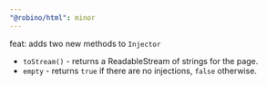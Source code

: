 ```yaml
---
"@robino/html": minor
---
```


feat: adds two new methods to `Injector`

- `toStream()` - returns a ReadableStream of strings for the page.
- `empty` - returns `true` if there are no injections, `false` otherwise.

